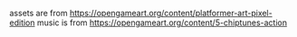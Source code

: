 assets are from https://opengameart.org/content/platformer-art-pixel-edition
music is from https://opengameart.org/content/5-chiptunes-action
